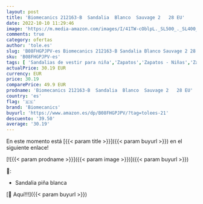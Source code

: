 ```yaml
---
layout: post
title: 'Biomecanics 212163-B  Sandalia  Blanco  Sauvage 2   28 EU'
date: 2022-10-10 11:29:46
image: 'https://m.media-amazon.com/images/I/41TW-cOblpL._SL500_._SL400_.jpg'
comments: true
category: ofertas
author: 'tole.es'
slug: 'B08FHGPJPV-es Biomecanics 212163-B Sandalia Blanco Sauvage 2 28 EU'
sku: 'B08FHGPJPV-es'
tags: [ 'Sandalias de vestir para niña','Zapatos','Zapatos - Niñas','Zapatos y complementos','biomecanics','sandalia','🇪🇸', ]
actualPrice: 30.19 EUR
currency: EUR
price: 30.19
comparePrice: 49.9 EUR
prodname: 'Biomecanics 212163-B  Sandalia  Blanco  Sauvage 2   28 EU'
country: 'es'
flag: '🇪🇸'
brand: 'Biomecanics'
buyurl: 'https://www.amazon.es/dp/B08FHGPJPV/?tag=tolees-21'
descuento: '39.50'
average: '30.19'
---
```


En este momento está [{{< param title >}}]({{< param buyurl >}}) en el siguiente enlace!

[![{{< param prodname >}}]({{< param image >}})]({{< param buyurl >}})

🔎:

- Sandalia piña blanca

[🛒 Aquí!!!]({{< param buyurl >}})
